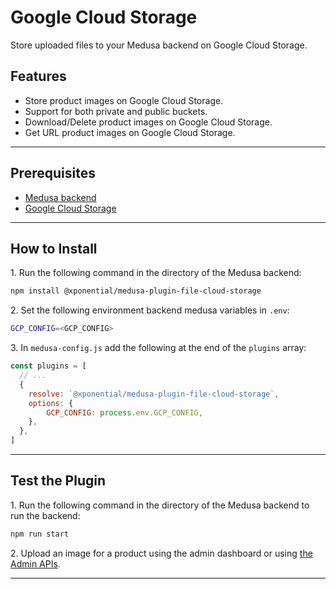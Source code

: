 # Google Cloud Storage

Store uploaded files to your Medusa backend on Google Cloud Storage.

## Features

- Store product images on Google Cloud Storage.
- Support for both private and public buckets.
- Download/Delete product images on Google Cloud Storage.
- Get URL product images on Google Cloud Storage.

---

## Prerequisites

- [Medusa backend](https://docs.medusajs.com/development/backend/install)
- [Google Cloud Storage](https://cloud.google.com/products/storage/?utm_source=google&utm_medium=cpc&utm_campaign=japac-TH-all-en-dr-BKWS-all-all-trial-PHR-dr-1605216&utm_content=text-ad-none-none-DEV_c-CRE_667077632139-ADGP_Hybrid+%7C+BKWS+-+BRO+%7C+Txt+~+Storage_Cloud+Storage_cloud_main-KWID_43700077632315347-kwd-11012518454&userloc_9074780-network_g&utm_term=KW_google+cloud+storage&gclid=Cj0KCQiAuqKqBhDxARIsAFZELmKbHguAQGtreM23BfmHUZPKuy40DTwH0pG-BERgYZuqea4E0VxmwDAaAivWEALw_wcB&gclsrc=aw.ds&hl=en)

---

## How to Install

1\. Run the following command in the directory of the Medusa backend:

  ```bash
  npm install @xponential/medusa-plugin-file-cloud-storage
  ```

2\. Set the following environment backend medusa variables in `.env`:

  ```bash
  GCP_CONFIG=<GCP_CONFIG>
  ```

3\. In `medusa-config.js` add the following at the end of the `plugins` array:

  ```js
  const plugins = [
    // ...
    {
      resolve: `@xponential/medusa-plugin-file-cloud-storage`,
      options: {
          GCP_CONFIG: process.env.GCP_CONFIG,
      },
    },
  ]
  ```

---

## Test the Plugin

1\. Run the following command in the directory of the Medusa backend to run the backend:

  ```bash
  npm run start
  ```

2\. Upload an image for a product using the admin dashboard or using [the Admin APIs](https://docs.medusajs.com/api/admin#tag/Upload).

---